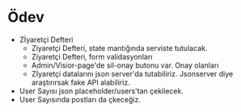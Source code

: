 # Ödev

- Zİyaretçi Defteri
    - Ziyaretçi Defteri, state mantığında serviste tutulacak.
    - Ziyaretçi Defteri, form validasyonları
    - Admin/Visior-page'de sil-onay butonu var. Onay olanları
    - Zİyaretçi datalarını json server'da tutabiliriz. Jsonserver diye araştırırsak fake API alabiliriz. 
- User Sayısı json placeholder/users'tan çekilecek.
- User Sayısında postları da çkeceğiz.


